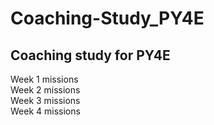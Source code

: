 # Coaching-Study_PY4E
## Coaching study for PY4E  
Week 1 missions  
Week 2 missions  
Week 3 missions  
Week 4 missions  
